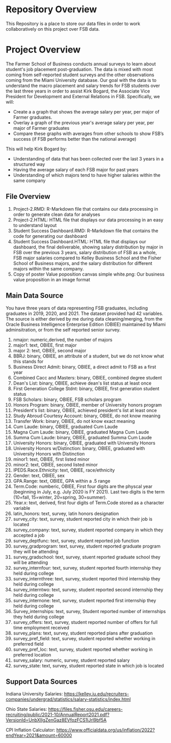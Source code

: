 # Repository Overview
This Repository is a place to store our data files in order to work collaboratively on this project over FSB data.

# Project Overview
The Farmer School of Business conducts annual surveys to learn about student's job placement post-graduation. The data is mixed with most coming from self-reported student surveys and the other observations coming from the Miami University database. Our goal with the data is to understand the macro placement and salary trends for FSB students over the last three years in order to assist Kirk Bogard, the Associate Vice President for Development and External Relations in FSB. Specifically, we will:

* Create a a graph that shows the average salary per year, per major of Farmer graduates.
* Overlay a graph of the previous year's average salary per year, per major of Farmer graduates
* Compare these graphs with averages from other schools to show FSB’s success (if FSB performs better than the national average)

This will help Kirk Bogard by:

* Understanding of data that has been collected over the last 3 years in a structured way
* Having the average salary of each FSB major for past years
* Understanding of which majors tend to have higher salaries within the same company

## File Overview
1) Project-2.RMD: R-Markdown file that contains our data processing in order to generate clean data for analyses 
2) Project-2.HTML: HTML file that displays our data processing in an easy to understand layout
3) Student Success Dashboard.RMD: R-Markdown file that contains the code for generating our dashboard
4) Student Success Dashboard.HTML: HTML file that displays our dashboard, the final deliverable, showing salary distribution by major in FSB over the previous 3 years, salary distribution of FSB as a whole, FSB major salaries compared to Kelley Business School and the Fisher School of Business majors, and the salary distribution for different majors within the same company.
5) Copy of poster Value poposition canvas simple white.png: Our business value proposition in an image format

## Main Data Source

You have three years of data representing FSB graduates, including graduates in 2019, 2020, and 2021. The dataset provided had 42 variables.  The source is either derived by me during data cleaning/merging, from the Oracle Business Intelligence Enterprise Edition (OBIEE) maintained by Miami adminsitration, or from the self reported senior survey.

1.  nmajor: numeric,derived, the number of majors 
2.  major1: text, OBIEE, first major
3.  major 2: text, OBIEE, second major
4.  BBRJ: binary, OBIEE, an attribute of a student, but we do not know what this stands for
5.  Business Direct Admit: binary, OBIEE, a direct admit to FSB as a first year
6.  Combined Cacc and Masters: binary, OBIEE, combined degree student
7.  Dean's List: binary, OBIEE, achieve dean's list status at least once
8.  First Generation College Stdnt: binary, OBIEE, first generation student status
9.  FSB Scholars: binary, OBIEE, FSB scholars program
10.  Honors Program: binary, OBIEE, member of University honors program
11.  President's list: binary, OBIEE, achieved president's list at least once
12.  Study Abroud Courtesy Account: binary, OBIEE, do not know meaning
13.  Transfer Work: binary, OBIEE, do not know exact meaning
14.  Cum Laude: binary, OBIEE, graduated Cum Laude
15.  Magna Cum Laude: binary, OBIEE, graduated Magna Cum Laude
16.  Summa Cum Laude: binary, OBIEE, graduated Summa Cum Laude
17.  University Honors: binary, OBIEE, graduated with University Honors
18.  University Honors w/Distinction: binary, OBIEE, graduated with University Honors with Distinction
19.  minor1: text, OBIEE, first listed minor
20.  minor2: text, OBIEE, second listed minor
21.  IPEDS.Race.Ethnicity: text, OBIEE, race/ethnicity
22.  Gender: text, OBIEE, sex
23.  GPA.Range: text, OBIEE, GPA within a .5 range
24.  Term.Code: numberic, OBIEE, First four digits are the physcal year (beginning in July, e.g. July 2020 is FY 2021).  Last two digits is the term (10=fall, 15=winter, 20=spring, 30=summer).
25.  Year.x: text, derived, first four digits of Term.Code stored as a character variable
26.  latin_honors: text, survey, latin honors designation
27.  survey_city: text, survey, student reported city in which their job is located
28.  survey_company: text, survey, student reported company in which they accepted a job
29.  survey_deptfunc: text, survey, student reported job function
30.  survey_gradprogram: text, survey, student reported graduate program they will be attending
31.  survey_gradschool: text, survey, stuent reported graduate school they will be attending
32.  survey_internfour: text, survey, student reported fourth internship they held during college
33.  survey_internthree: text, survey, student reported third internship they held during college
34.  survey_interntwo: text, survey, student reported second internship they held during college
35.  survey_internone: text, survey, student reported first internship they held during college
36.  Survey_internships: text, survey, Student reported number of internships they held during college
37.  survey_offers: text, survey, student reported number of offers for full time employment received
38.  survey_plans: text, survey, student reported plans after graduation
39.  survey_pref_field: text, survey, student reported whether working in preferred field
40.  survey_pref_loc: text, survey, student reported whether working in preferred location
41.  survey_salary: numeric, survey, student reported salary
42.  survey_state: text, survey, student reported state in which job is located

## Support Data Sources

Indiana University Salaries: https://kelley.iu.edu/recruiters-companies/undergrad/statistics/salary-statistics/index.html

Ohio State Salaries: https://files.fisher.osu.edu/careers-recruiting/public/2021-10/AnnualReport2021.pdf?VersionId=UnbXIIgZenGaz8EVfozFCS1lJrl9bf5A

CPI Inflation Calculator: 
https://www.officialdata.org/us/inflation/2022?endYear=2021&amount=60000
